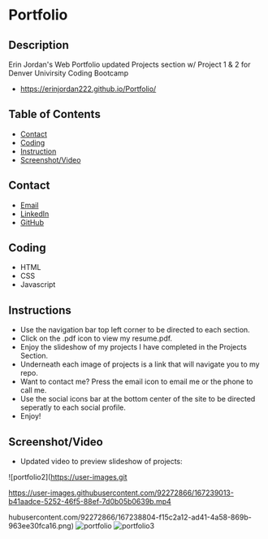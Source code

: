 # Portfolio

## Description
Erin Jordan's Web Portfolio updated Projects section w/ Project 1 & 2 for Denver Univirsity Coding Bootcamp
* https://erinjordan222.github.io/Portfolio/
## Table of Contents
* [Contact](#Contact)
* [Coding](#Coding)
* [Instruction](#Instruction)
* [Screenshot/Video](#Screenshot/Video)
## Contact
* <a href="https://erinjordan2790@gmail.com">Email</a> <br>
* <a href="https://www.linkedin.com/in/erin-jordan-b04210223/">LinkedIn</a> <br>
* <a href="https://github.com/ErinJordan222">GitHub</a> <br>
## Coding
* HTML
* CSS
* Javascript
## Instructions
* Use the navigation bar top left corner to be directed to each section.
* Click on the .pdf icon to view my resume.pdf.
* Enjoy the slideshow of my projects I have completed in the Projects Section.
* Underneath each image of projects is a link that will navigate you to my repo.
* Want to contact me? Press the email icon to email me or the phone to call me.
* Use the social icons bar at the bottom center of the site to be directed seperatly to each social profile.
* Enjoy!
## Screenshot/Video
* Updated video to preview slideshow of projects:

![portfolio2](https://user-images.git

https://user-images.githubusercontent.com/92272866/167239013-b41aadce-5252-46f5-88ef-7d0b05b0639b.mp4

hubusercontent.com/92272866/167238804-f15c2a12-ad41-4a58-869b-963ee30fca16.png)
![portfolio](https://user-images.githubusercontent.com/92272866/167238802-9314c9f3-ddd9-414b-a1f8-b7c3490f8f32.png)
![portfolio3](https://user-images.githubusercontent.com/92272866/167238807-d36a01a0-bb69-4e18-bc50-893fd222928b.png)

